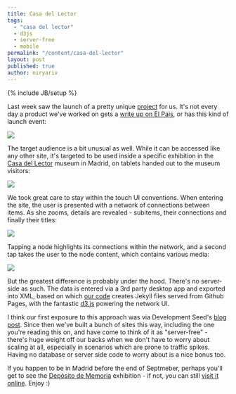 ```yaml
---
title: Casa del Lector
tags: 
  - "casa del lector"
  - d3js
  - server-free
  - mobile
permalink: "/content/casa-del-lector"
layout: post
published: true
author: niryariv
---
```

{% include JB/setup %}

Last week saw the launch of a pretty unique [project](http://gizra.github.io/CDL/) for us. It's not every day a product we've worked on gets a [write up on El Pais](http://cultura.elpais.com/cultura/2014/03/05/actualidad/1394047004_090821.html), or has this kind of launch event:

![]({{BASE_PATH}}/assets/images/posts/casa-del-lector/IMG_8388-2.JPG)

The target audience is a bit unusual as well. While it can be accessed like any other site, it's targeted to be used inside a specific exhibition in the [Casa del Lector](http://casalector.fundaciongsr.com/) museum in Madrid, on tablets handed out to the museum visitors:

![]({{BASE_PATH}}/assets/images/posts/casa-del-lector/IMG_8259%20-%202.JPG)

We took great care to stay within the touch UI conventions. When entering the site, the user is presented with a network of connections between items. As she zooms, details are revealed - subitems, their connections and finally their titles:

![]({{BASE_PATH}}/assets/images/posts/casa-del-lector/cdl-map-1.gif)

<!-- more -->

Tapping a node highlights its connections within the network, and a second tap takes the user to the node content, which contains various media:

![]({{BASE_PATH}}/assets/images/posts/casa-del-lector/cdl-item.gif)

But the greatest difference is probably under the hood. There's no server-side as such. The data is entered via a 3rd party desktop app and exported into XML, based on which [our code](https://github.com/Gizra/CDL/) creates Jekyll files served from Github Pages, with the fantastic [d3.js](http://d3js.org/) powering the network UI. 

I think our first exposure to this approach was via Development Seed's [blog post](http://developmentseed.org/blog/2012/07/27/build-cms-free-websites/). Since then we've built a bunch of sites this way, including the one you're reading this on, and have come to think of it as "server-free" - there's huge weight off our backs when we don't have to worry about scaling at all, especially in scenarios which are prone to traffic spikes. Having no database or server side code to worry about is a nice bonus too.

If you happen to be in Madrid before the end of Septmeber, perhaps you'll get to see the [Depósito de Memoria](http://casalector.fundaciongsr.com/story.php?id=1288) exhibition - if not, you can still [visit it online](https://github.com/Gizra/CDL/). Enjoy :)

